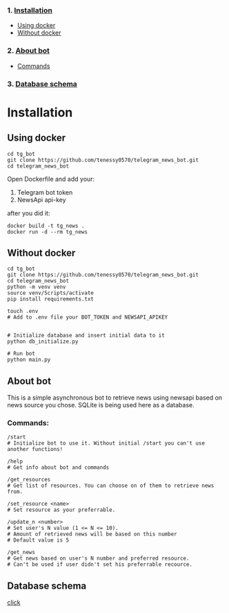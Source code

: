 ### 1. [Installation](#installation)
+ [Using docker](#using-docker)
+ [Without docker](#without-docker)
### 2. [About bot](#about-bot)
+ [Commands](#commands)
### 3. [Database schema](#database-schema)

# Installation
## Using docker

```shell
cd tg_bot
git clone https://github.com/tenessy0570/telegram_news_bot.git
cd telegram_news_bot
```
Open Dockerfile and add your:<br>
1. Telegram bot token
2. NewsApi api-key

after you did it:
```shell
docker build -t tg_news .
docker run -d --rm tg_news
```
## Without docker
```shell
cd tg_bot
git clone https://github.com/tenessy0570/telegram_news_bot.git
cd telegram_news_bot
python -m venv venv
source venv/Scripts/activate
pip install requirements.txt

touch .env 
# Add to .env file your BOT_TOKEN and NEWSAPI_APIKEY


# Initialize database and insert initial data to it
python db_initialize.py

# Run bot
python main.py
```

## About bot
This is a simple asynchronous bot to retrieve 
news using newsapi based on news source you
chose. SQLite is being used here as a database.

### Commands:
```shell
/start 
# Initialize bot to use it. Without initial /start you can't use another functions!

/help 
# Get info about bot and commands

/get_resources
# Get list of resources. You can choose on of them to retrieve news from.

/set_resource <name> 
# Set resource as your preferrable.

/update_n <number>
# Set user's N value (1 <= N <= 10).
# Amount of retrieved news will be based on this number
# Default value is 5

/get_news
# Get news based on user's N number and preferred resource.
# Can't be used if user didn't set his preferrable recource.
```

## Database schema
[click](https://github.com/tenessy0570/telegram_news_bot/blob/main/schema.pdf)